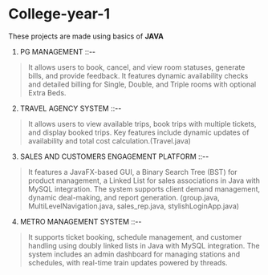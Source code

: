 # College-year-1
These projects are made using basics of **JAVA**

1.  PG MANAGEMENT ::--
>   It allows users to book, cancel, and view room statuses, generate bills, and provide feedback. It features dynamic availability checks and detailed billing for Single, Double, and Triple rooms with optional Extra Beds.


2.  TRAVEL AGENCY SYSTEM ::--
>    It allows users to view available trips, book trips with multiple tickets, and display booked trips. Key features include dynamic updates of availability and total cost calculation.(Travel.java)


3. SALES AND CUSTOMERS ENGAGEMENT PLATFORM ::--
>   It features a JavaFX-based GUI, a Binary Search Tree (BST) for product management,  a Linked List for sales associations in Java with MySQL integration. The system supports client demand management, dynamic deal-making, and report generation. (group.java, MultiLevelNavigation.java, sales_rep.java, stylishLoginApp.java)


4. METRO MANAGEMENT SYSTEM ::--
>   It supports ticket booking, schedule management, and customer handling using doubly linked lists in Java with MySQL integration. The system includes an admin dashboard for managing stations and schedules, with real-time train updates powered by threads.
